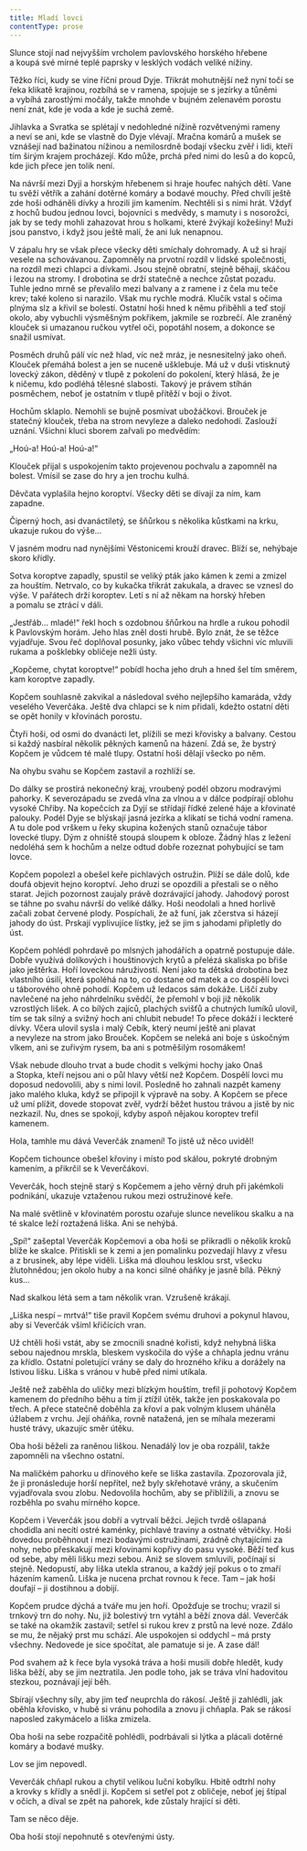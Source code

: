```yaml
---
title: Mladí lovci
contentType: prose
---
```


Slunce stojí nad nejvyšším vrcholem pavlovského horského hřebene a koupá své mírné teplé paprsky v lesklých vodách veliké nížiny.

Těžko říci, kudy se vine říční proud Dyje. Třikrát mohutnější než nyní točí se řeka klikatě krajinou, rozbíhá se v ramena, spojuje se s jezírky a tůněmi a vybíhá zarostlými močály, takže mnohde v bujném zelenavém porostu není znát, kde je voda a kde je suchá země.

Jihlavka a Svratka se splétají v nedohledné nížině rozvětvenými rameny a neví se ani, kde se vlastně do Dyje vlévají. Mračna komárů a mušek se vznášejí nad bažinatou nížinou a nemilosrdně bodají všecku zvěř i lidi, kteří tím širým krajem procházejí. Kdo může, prchá před nimi do lesů a do kopců, kde jich přece jen tolik není.

Na návrší mezi Dyjí a horským hřebenem si hraje houfec nahých dětí. Vane tu svěží větřík a zahání dotěrné komáry a bodavé mouchy. Před chvílí ještě zde hoši odháněli dívky a hrozili jim kamením. Nechtěli si s nimi hrát. Vždyť z hochů budou jednou lovci, bojovníci s medvědy, s mamuty i s nosorožci, jak by se tedy mohli zahazovat hrou s holkami, které žvýkají kožešiny! Muži jsou panstvo, i když jsou ještě malí, že ani luk nenapnou.

V zápalu hry se však přece všecky děti smíchaly dohromady. A už si hrají vesele na schovávanou. Zapomněly na prvotní rozdíl v lidské společnosti, na rozdíl mezi chlapci a dívkami. Jsou stejně obratní, stejně běhají, skáčou i lezou na stromy. I drobotina se drží statečně a nechce zůstat pozadu. Tuhle jedno mrně se převalilo mezi balvany a z ramene i z čela mu teče krev; také koleno si narazilo. Však mu rychle modrá. Klučík vstal s očima plnýma slz a křivil se bolestí. Ostatní hoši hned k němu přiběhli a teď stojí okolo, aby vybuchli výsměšným pokřikem, jakmile se rozbrečí. Ale zraněný klouček si umazanou ručkou vytřel oči, popotáhl nosem, a dokonce se snažil usmívat.

Posměch druhů pálí víc než hlad, víc než mráz, je nesnesitelný jako oheň. Klouček přemáhá bolest a jen se nuceně ušklebuje. Má už v duši vtisknutý lovecký zákon, děděný v tlupě z pokolení do pokolení, který hlásá, že je k ničemu, kdo podléhá tělesné slabosti. Takový je právem stíhán posměchem, neboť je ostatním v tlupě přítěží v boji o život.

Hochům sklaplo. Nemohli se bujně posmívat ubožáčkovi. Brouček je statečný klouček, třeba na strom nevyleze a daleko nedohodí. Zaslouží uznání. Všichni kluci sborem zařvali po medvědím:

„Hoú-a! Hoú-a! Hoú-a!“

Klouček přijal s uspokojením takto projevenou pochvalu a zapomněl na bolest. Vmísil se zase do hry a jen trochu kulhá.

Děvčata vyplašila hejno koroptví. Všecky děti se dívají za ním, kam zapadne.

Čiperný hoch, asi dvanáctiletý, se šňůrkou s několika kůstkami na krku, ukazuje rukou do výše…

V jasném modru nad nynějšími Věstonicemi krouží dravec. Blíží se, nehýbaje skoro křídly.

Sotva koroptve zapadly, spustil se veliký pták jako kámen k zemi a zmizel za houštím. Netrvalo, co by kukačka třikrát zakukala, a dravec se vznesl do výše. V pařátech drží koroptev. Letí s ní až někam na horský hřeben a pomalu se ztrácí v dáli.

„Jestřáb… mladé!“ řekl hoch s ozdobnou šňůrkou na hrdle a rukou pohodil k Pavlovským horám. Jeho hlas zněl dosti hrubě. Bylo znát, že se těžce vyjadřuje. Svou řeč doplňoval posunky, jako vůbec tehdy všichni víc mluvili rukama a pošklebky obličeje nežli ústy.

„Kopčeme, chytat koroptve!“ pobídl hocha jeho druh a hned šel tím směrem, kam koroptve zapadly.

Kopčem souhlasně zakvikal a následoval svého nejlepšího kamaráda, vždy veselého Veverčáka. Ještě dva chlapci se k nim přidali, kdežto ostatní děti se opět honily v křovinách porostu.

Čtyři hoši, od osmi do dvanácti let, plížili se mezi křovisky a balvany. Cestou si každý nasbíral několik pěkných kamenů na házení. Zdá se, že bystrý Kopčem je vůdcem té malé tlupy. Ostatní hoši dělají všecko po něm.

Na ohybu svahu se Kopčem zastavil a rozhlíží se.

Do dálky se prostírá nekonečný kraj, vroubený podél obzoru modravými pahorky. K severozápadu se zvedá vlna za vlnou a v dálce podpírají oblohu vysoké Chřiby. Na kopečcích za Dyjí se střídají řídké zelené háje a křovinaté palouky. Podél Dyje se blýskají jasná jezírka a klikatí se tichá vodní ramena. A tu dole pod vrškem u řeky skupina kožených stanů označuje tábor lovecké tlupy. Dým z ohniště stoupá sloupem k obloze. Žádný hlas z ležení nedoléhá sem k hochům a nelze odtud dobře rozeznat pohybující se tam lovce.

Kopčem popolezl a obešel keře pichlavých ostružin. Plíží se dále dolů, kde doufá objevit hejno koroptví. Jeho druzi se opozdili a přestali se o něho starat. Jejich pozornost zaujaly právě dozrávající jahody. Jahodový porost se táhne po svahu návrší do veliké dálky. Hoši neodolali a hned horlivě začali zobat červené plody. Pospíchali, že až funí, jak zčerstva si házejí jahody do úst. Prskají vyplivujíce lístky, jež se jim s jahodami připletly do úst.

Kopčem pohlédl pohrdavě po mlsných jahodářích a opatrně postupuje dále. Dobře využívá dolíkových i houštinových krytů a přelézá skaliska po břiše jako ještěrka. Hoří loveckou náruži­vostí. Není jako ta dětská drobotina bez vlastního úsilí, která spoléhá na to, co dostane od matek a co dospělí lovci u táborového ohně pohodí. Kopčem už ledacos sám dokáže. Liščí zuby navlečené na jeho náhrdelníku svědčí, že přemohl v boji již několik vzrostlých lišek. A co bílých zajíců, plachých svišťů a chutných lumíků ulovil, tím se tak silný a svižný hoch ani chlubit nebude! To přece dokáží i leckteré dívky. Včera ulovil sysla i malý Cebík, který neumí ještě ani plavat a nevyleze na strom jako Brouček. Kopčem se neleká ani boje s úskočným vlkem, ani se zuřivým rysem, ba ani s potměšilým rosomákem!

Však nebude dlouho trvat a bude chodit s velkými hochy jako Onaš a Stopka, kteří nejsou ani o půl hlavy větší než Kopčem. Dospělí lovci mu doposud nedovolili, aby s nimi lovil. Posledně ho zahnali nazpět kameny jako malého kluka, když se připojil k výpravě na soby. A Kopčem se přece už umí plížit, dovede stopovat zvěř, vydrží běžet hustou trávou a jistě by nic nezkazil. Nu, dnes se spokojí, kdyby aspoň nějakou koroptev trefil kamenem.

Hola, tamhle mu dává Veverčák znamení! To jistě už něco uviděl!

Kopčem tichounce obešel křoviny i místo pod skálou, pokryté drobným kamením, a přikrčil se k Veverčákovi.

Veverčák, hoch stejně starý s Kopčemem a jeho věrný druh při jakémkoli podnikání, ukazuje vztaženou rukou mezi ostružinové keře.

Na malé světlině v křovinatém porostu ozařuje slunce nevelikou skalku a na té skalce leží roztažená liška. Ani se nehýbá.

„Spí!“ zašeptal Veverčák Kopčemovi a oba hoši se přikradli o několik kroků blíže ke skalce. Přitiskli se k zemi a jen pomalinku pozvedají hlavy z vřesu a z brusinek, aby lépe viděli. Liška má dlouhou lesklou srst, všecku žlutohnědou; jen okolo huby a na konci silné oháňky je jasně bílá. Pěkný kus…

Nad skalkou létá sem a tam několik vran. Vzrušeně krákají.

„Liška nespí – mrtvá!“ tiše pravil Kopčem svému druhovi a pokynul hlavou, aby si Veverčák všiml křičících vran.

Už chtěli hoši vstát, aby se zmocnili snadné kořisti, když nehybná liška sebou najednou mrskla, bleskem vyskočila do výše a chňapla jednu vránu za křídlo. Ostatní poletující vrány se daly do hrozného křiku a dorážely na lstivou lišku. Liška s vránou v hubě před nimi utíkala.

Ještě než zaběhla do uličky mezi blízkým houštím, trefil ji pohotový Kopčem kamenem do předního běhu a tím jí ztížil útěk, takže jen poskakovala po třech. A přece statečně doběhla za křoví a pak volným klusem uháněla úžlabem z vrchu. Její oháňka, rovně natažená, jen se míhala mezerami husté trávy, ukazujíc směr útěku.

Oba hoši běželi za raněnou liškou. Nenadálý lov je oba rozpálil, takže zapomněli na všechno ostatní.

Na maličkém pahorku u dřínového keře se liška zastavila. Zpozorovala již, že ji pronásleduje horší nepřítel, než byly skřehotavé vrány, a skučením vyjadřovala svou zlobu. Nedovolila hochům, aby se přiblížili, a znovu se rozběhla po svahu mírného kopce.

Kopčem i Veverčák jsou dobří a vytrvalí běžci. Jejich tvrdě ošlapaná chodidla ani necítí ostré kaménky, pichlavé traviny a ostnaté větvičky. Hoši dovedou proběhnout i mezi bodavými ostružinami, zrádně chytajícími za nohy, nebo přeskakují mezi křovinami kopřivy do pasu vysoké. Běží teď kus od sebe, aby měli lišku mezi sebou. Aniž se slovem smluvili, počínají si stejně. Nedopustí, aby liška utekla stranou, a každý její pokus o to zmaří házením kamenů. Liška je nucena prchat rovnou k řece. Tam – jak hoši doufají – ji dostihnou a dobijí.

Kopčem prudce dýchá a tváře mu jen hoří. Opožďuje se trochu; vrazil si trnkový trn do nohy. Nu, již bolestivý trn vytáhl a běží znova dál. Veverčák se také na okamžik zastavil; setřel si rukou krev z prstů na levé noze. Zdálo se mu, že nějaký prst mu schází. Ale uspokojen si oddychl – má prsty všechny. Nedovede je sice spočítat, ale pamatuje si je. A zase dál!

Pod svahem až k řece byla vysoká tráva a hoši musili dobře hledět, kudy liška běží, aby se jim neztratila. Jen podle toho, jak se tráva vlní hadovitou stezkou, poznávají její běh.

Sbírají všechny síly, aby jim teď neuprchla do rákosí. Ještě ji zahlédli, jak oběhla křovisko, v hubě si vránu pohodila a znovu ji chňapla. Pak se rákosí naposled zakymácelo a liška zmizela.

Oba hoši na sebe rozpačitě pohlédli, podrbávali si lýtka a plácali dotěrné komáry a bodavé mušky.

Lov se jim nepovedl.

Veverčák chňapl rukou a chytil velikou luční kobylku. Hbitě odtrhl nohy a krovky s křídly a snědl ji. Kopčem si setřel pot z obličeje, neboť jej štípal v očích, a díval se zpět na pahorek, kde zůstaly hrající si děti.

Tam se něco děje.

Oba hoši stojí nepohnutě s otevřenými ústy.
